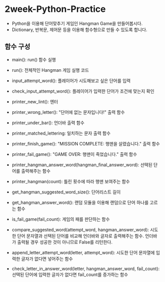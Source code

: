 # 2week-Python-Practice

- Python을 이용해 단어맞추기 게임인 Hangman Game을 만들어봅시다.
- Dictionary, 반복문, 제어문 등을 이용해 함수형으로 만들 수 있도록 합니다.

## 함수 구성
- main(): run() 함수 실행
- run(): 전체적인 Hangman 게임 실행 코드


- input_attempt_word(): 플레이어가 시도해보고 싶은 단어를 입력
- check_input_attempt_word(): 플레이어가 입력한 단어가 조건에 맞는지 확인


- printer_new_lint(): 엔터
- printer_wrong_letter(): "단어에 없는 문자입니다!" 출력 함수
- printer_under_bar(): 언더바 출력 함수
- printer_matched_lettering: 일치하는 문자 출력 함수
- printer_finish_game(): "MISSION COMPLETE: 행맨을 살렸습니다." 출력 함수
- printer_fail_game(): "GAME OVER: 행맨이 죽었습니다." 출력 함수
- printer_hangman_answer_word(hangman_final_answer_word): 선택된 단어를 출력해주는 함수
- printer_hangman(count): 틀린 횟수에 따라 행맨 보여주는 함수


- get_hangman_suggested_word_size(): 단어리스트 길이
- get_hangman_answer_word(): 랜덤 모듈을 이용해 랜덤으로 단어 하나를 고르는 함수


- is_fail_game(fail_count): 게임의 패를 판단하는 함수
- compare_suggested_word(attempt_word, hangman_answer_word): 시도한 단어 문자열과 선택된 단어를 비교해 언더바와 글자로 출력해주는 함수. 언더바가 출력될 경우 성공한 것이 아니므로 False를 리턴한다.
- append_letter_attempt_word(letter, attempt_word): 시도한 단어 문자열에 입력한 글자가 없다면 넣어주는 함수
- check_letter_in_answer_word(letter, hangman_answer_word, fail_count): 선택된 단어에 입력한 글자가 없다면 fail_count를 증가하는 함수
